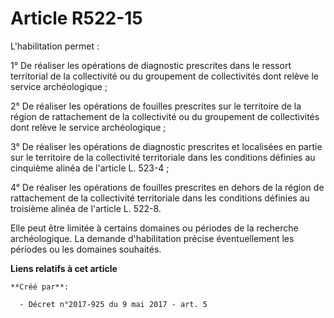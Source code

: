 # Article R522-15

L'habilitation permet :

1° De réaliser les opérations de diagnostic prescrites dans le ressort territorial de la collectivité ou du groupement de
collectivités dont relève le service archéologique ;

2° De réaliser les opérations de fouilles prescrites sur le territoire de la région de rattachement de la collectivité ou du
groupement de collectivités dont relève le service archéologique ;

3° De réaliser les opérations de diagnostic prescrites et localisées en partie sur le territoire de la collectivité
territoriale dans les conditions définies au cinquième alinéa de l'article L. 523-4 ;

4° De réaliser les opérations de fouilles prescrites en dehors de la région de rattachement de la collectivité territoriale
dans les conditions définies au troisième alinéa de l'article L. 522-8.

Elle peut être limitée à certains domaines ou périodes de la recherche archéologique. La demande d'habilitation précise
éventuellement les périodes ou les domaines souhaités.

**Liens relatifs à cet article**

	**Créé par**:

	  - Décret n°2017-925 du 9 mai 2017 - art. 5
